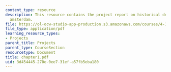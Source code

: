```yaml
---
content_type: resource
description: This resource contains the project report on historical development in
  amsterdam.
file: https://ol-ocw-studio-app-production.s3.amazonaws.com/courses/4-175-case-studies-in-city-form-fall-2005/3d454445270e0ee731efa57fb5eba180_chapter1.pdf
file_type: application/pdf
learning_resource_types:
- Projects
parent_title: Projects
parent_type: CourseSection
resourcetype: Document
title: chapter1.pdf
uid: 3d454445-270e-0ee7-31ef-a57fb5eba180
---
```

